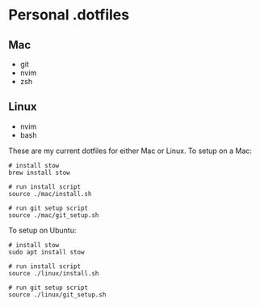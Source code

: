# Personal .dotfiles

## Mac

- git
- nvim
- zsh

## Linux

- nvim
- bash

These are my current dotfiles for either Mac or Linux.
To setup on a Mac:
```
# install stow
brew install stow

# run install script
source ./mac/install.sh

# run git setup script
source ./mac/git_setup.sh
```

To setup on Ubuntu:
```
# install stow
sudo apt install stow

# run install script
source ./linux/install.sh

# run git setup script
source ./linux/git_setup.sh
```

